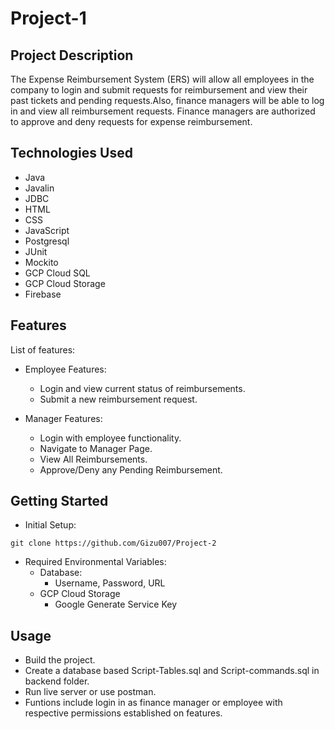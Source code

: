 # Project-1

## Project Description

The Expense Reimbursement System (ERS) will allow  all employees in the company to login and submit requests for reimbursement and view their past tickets and pending requests.Also, finance managers will be able to log in and view all reimbursement requests. Finance managers are authorized to approve and deny requests for expense reimbursement.

## Technologies Used

* Java
* Javalin
* JDBC
* HTML
* CSS
* JavaScript
* Postgresql
* JUnit
* Mockito
* GCP Cloud SQL
* GCP Cloud Storage
* Firebase

## Features

List of features:
* Employee Features:
  * Login and view current status of reimbursements.
  * Submit a new reimbursement request.

* Manager Features:
  * Login with employee functionality.
  * Navigate to Manager Page.
  * View All Reimbursements.
  * Approve/Deny any Pending Reimbursement.

## Getting Started
- Initial Setup:
```
git clone https://github.com/Gizu007/Project-2
```
- Required Environmental Variables:
  - Database:
    - Username, Password, URL
  - GCP Cloud Storage
    - Google Generate Service Key


## Usage

* Build the project.
* Create a database based Script-Tables.sql and Script-commands.sql in backend folder.
* Run live server or use postman.
* Funtions include login in as finance manager or employee with respective permissions established on features.
